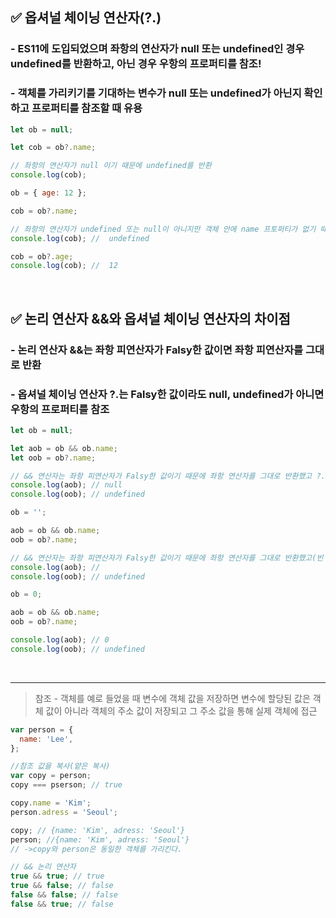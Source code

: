 ## ✅ 옵셔널 체이닝 연산자(?.)

### - ES11에 도입되었으며 좌항의 연산자가 null 또는 undefined인 경우 **undefined를 반환**하고, 아닌 경우 우항의 프로퍼티를 참조!

### - 객체를 가리키기를 기대하는 변수가 null 또는 undefined가 아닌지 확인하고 프로퍼티를 참조할 때 유용

```js
let ob = null;

let cob = ob?.name;

// 좌항의 연산자가 null 이기 때문에 undefined를 반환
console.log(cob);

ob = { age: 12 };

cob = ob?.name;

// 좌항의 연산자가 undefined 또는 null이 아니지만 객체 안에 name 프토퍼티가 없기 때문에 undefined 반환
console.log(cob); //  undefined

cob = ob?.age;
console.log(cob); //  12
```

<br>

## ✅ 논리 연산자 &&와 옵셔널 체이닝 연산자의 차이점

### - 논리 연산자 &&는 좌항 피연산자가 **Falsy한 값이면** 좌항 피연산자를 그대로 반환

### - 옵셔널 체이닝 연산자 ?.는 **Falsy한 값이라도 null, undefined가 아니면** 우항의 프로퍼티를 참조

```js
let ob = null;

let aob = ob && ob.name;
let oob = ob?.name;

// && 연산자는 좌항 피연산자가 Falsy한 값이기 때문에 좌항 연산자를 그대로 반환했고 ?.는 좌항의 연산자가 null이라 undefined를 반환
console.log(aob); // null
console.log(oob); // undefined

ob = '';

aob = ob && ob.name;
oob = ob?.name;

// && 연산자는 좌항 피연산자가 Falsy한 값이기 때문에 좌항 연산자를 그대로 반환했고(빈 문자열) ?.는 좌항 연산자가 null 또는 undefined가 아니지만 name의 프로퍼티가 정의되지 않았기 때문에 undefined를 반환
console.log(aob); //
console.log(oob); // undefined

ob = 0;

aob = ob && ob.name;
oob = ob?.name;

console.log(aob); // 0
console.log(oob); // undefined
```

<br>

<hr>

> 참조 - 객체를 예로 들었을 때 변수에 객체 값을 저장하면 변수에 할당된 값은 객체 값이 아니라 객체의 주소 값이 저장되고 그 주소 값을 통해 실제 객체에 접근

```js
var person = {
  name: 'Lee',
};

//참조 값을 복사(얕은 복사)
var copy = person;
copy === pserson; // true

copy.name = 'Kim';
person.adress = 'Seoul';

copy; // {name: 'Kim', adress: 'Seoul'}
person; //{name: 'Kim', adress: 'Seoul'}
// ->copy와 person은 동일한 객체를 가리킨다.
```

```js
// && 논리 연산자
true && true; // true
true && false; // false
false && false; // false
false && true; // false
```
